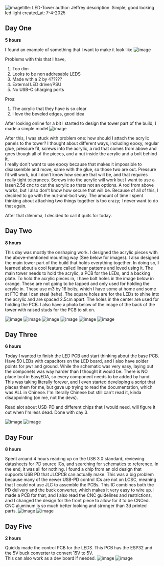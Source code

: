 ![image](https://github.com/user-attachments/assets/44bf7d58-67c6-4583-8fcc-4a8b2e01098c)title: LED-Tower
author: Jeffrey
description: Simple, good looking led light 
created_at: 7-4-2025


## Day One
**5 hours**

I found an example of something that I want to make it look like ![image](https://github.com/user-attachments/assets/07b93cf5-7b04-4af0-b82a-26b26e9146a9)

Problems with this that I have,
1. Too dim
2. Looks to be non addresable LEDS
3. Made with a 2 by 4?????
4. External LED driver/PSU
5. No USB-C charging ports

Pros:
1. The acrylic that they have is so clear
2. I love the beveled edges, good idea


After looking online for a bit I started to design the tower part of the build, I made a simple model
![image](https://github.com/user-attachments/assets/2daa114d-ade6-4bef-bf8d-6a9d01e891fd)


After this, I was stuck with problem one: how should I attach the acrylic panels to the tower? I thought about different ways, including epoxy, regular glue, pressure fit, screws into the acrylic, a rod that comes from above and goes though all of the pieces, and a nut inside the acrylic and a bolt behind it.    
I really don't want to use epoxy because that makes it impossible to disassemble and move, same with the glue, so those two are out. Pressure fit will work, but I don't know how secure that will be, and that requires really tight tolerances. Screws into the acrylic will work but I want to use a laser/2.5d cnc to cut the acrylic so thats not an options. A rod from above works, but I also don't know how secure that will be. 
Because of all of this, I decided to go with the nut-and-bolt way. The amount of time I spent thinking about attaching two things together is too crazy; I never want to do that again.


After that dilemma, I decided to call it quits for today.


## Day Two
**8 hours**

This day was mostly the onshaping work. I designed the acrylic pieces with the above-mentioned mounting way (See below for images). I also designed the main tower part of the build that holds everything together. In doing so, I learned about a cool feature called linear patterns and loved using it. The main tower needs to hold the acrylic, a PCB for the LEDs, and a backing plate. 
To hold the acrylic pieces in, I have bolt holes in the image below in orange. These are not going to be tapped and only used for holding the acrylic in. These use m3 by 16 bolts, which I have some at home and some at FTC that I can steal (tehe). The square holes are for the LEDs to shine into the acrylic and are spaced 2.5cm apart. The holes in the center are used for holding the PCB. 
I also have a photo below of the image of the back of the tower with raised studs for the PCB to sit on.


![image](https://github.com/user-attachments/assets/5bbe4555-9f2d-4f32-91ee-93988207c821)
![image](https://github.com/user-attachments/assets/36a8f9cb-f653-4849-9131-ffb76b03a43c)
![image](https://github.com/user-attachments/assets/2818969e-dfd2-4274-a1c5-579d9c7e04d7)
![image](https://github.com/user-attachments/assets/84118860-4465-4402-a81a-afb978ce1a65)
![image](https://github.com/user-attachments/assets/bc493ef9-d0f1-4106-8acc-18b854b9a5f5)
![image](https://github.com/user-attachments/assets/6f875d59-d402-4f5b-93ae-3c09c5946162)


## Day Three
**6 hours** 

Today I wanted to finish the LED PCB and start thinking about the base PCB. 
Have 50 LEDs with capacitors on the LED board, and I also have solder points for pwr and ground.
While the schematic was very easy, laying out the componets was way harder than I thought it would be. There is NO place tool in EasyEDA, so every component needs to be added by hand. This was taking literally forever, and I even started developing a script that places them for me, but gave up trying to read the documentation, which was ALL in Chinese. I'm literally Chinese but still can't read it, kinda disappointing (on me, not the devs). 

Read alot about USB-PD and different chips that I would need, will figure it out when I'm less dead. Done with day 3.

![image](https://github.com/user-attachments/assets/3abfdad2-be8b-4125-80ea-9c9baf1d36c3)
![image](https://github.com/user-attachments/assets/2854e4d1-7dbd-424c-8ce3-1eef9f81a07d)

## Day Four
**8 hours**

Spent around 4 hours reading up on the USB 3.0 standard, reviewing datasheets for PD source ICs, and searching for schematics to reference. In the end, it was all for nothing. I found a chip from an old design that supports USB PD that JLCPCB can actually make. This was a big problem because many of the newer USB-PD control ICs are not on LCSC, meaning that I could not use JLC to assemble the PCBs. This IC combines both the PD delivery and the buck converter, which makes it very easy to wire up. I made a PCB for that, and I also read the CNC guidelines and restrictions, and I changed the design for the front piece to allow for it to be CNCed. CNC aluminum is so much better looking and stronger than 3d printed parts. 
![image](https://github.com/user-attachments/assets/2292479b-f594-45d3-aca1-f433ae9dd5e6)
![image](https://github.com/user-attachments/assets/a409ea61-b763-4040-92fb-fadf48635225)

## Day Five
**2 hours**


Quickly made the control PCB for the LEDS. This PCB has the ESP32 and the 5V buck converter to convert 15V to 5V.  
This can also work as a dev board if needed.
![image](https://github.com/user-attachments/assets/e84e32f3-4c62-4bf0-8277-8c2ad3e505e8)
![image](https://github.com/user-attachments/assets/265e89b8-681c-4fce-917a-61d5948ce794)

